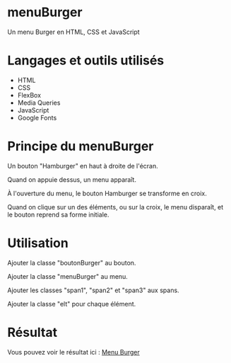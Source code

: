 # menuBurger

Un menu Burger en HTML, CSS et JavaScript

# Langages et outils utilisés

* HTML
* CSS
* FlexBox
* Media Queries
* JavaScript
* Google Fonts

# Principe du menuBurger

Un bouton "Hamburger" en haut à droite de l'écran.

Quand on appuie dessus, un menu apparaît.

À l'ouverture du menu, le bouton Hamburger se transforme en croix.

Quand on clique sur un des éléments, ou sur la croix, le menu disparaît, et le bouton reprend sa forme initiale.

# Utilisation

Ajouter la classe "boutonBurger" au bouton.

Ajouter la classe "menuBurger" au menu.

Ajouter les classes "span1", "span2" et "span3" aux spans.

Ajouter la classe "elt" pour chaque élément.


# Résultat

Vous pouvez voir le résultat ici : [Menu Burger](https://yannickbiheul.fr/menuBurger.html)


